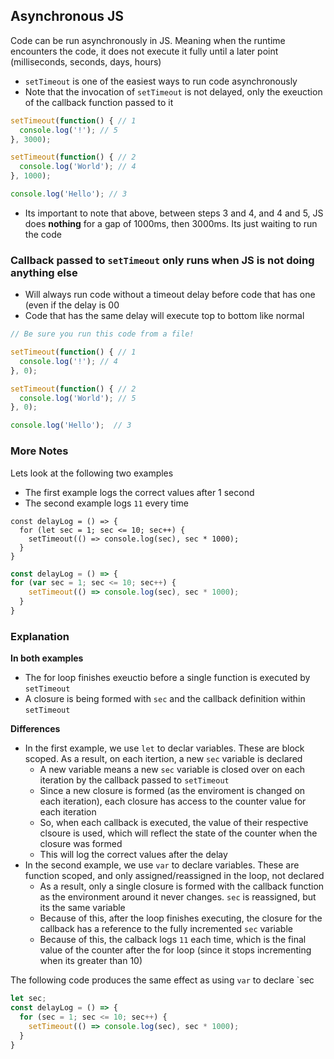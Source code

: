 ## Asynchronous JS ##
Code can be run asynchronously in JS. Meaning when the runtime encounters the code, it does not execute it fully until a later point (milliseconds, seconds, days, hours)
- `setTimeout` is one of the easiest ways to run code asynchronously
- Note that the invocation of `setTimeout` is not delayed, only the exeuction of the callback function passed to it

```javascript
setTimeout(function() { // 1
  console.log('!'); // 5
}, 3000);

setTimeout(function() { // 2
  console.log('World'); // 4
}, 1000);

console.log('Hello'); // 3
```

- Its important to note that above, between steps 3 and 4, and 4 and 5, JS does **nothing** for a gap of 1000ms, then 3000ms. Its just waiting to run the code

### Callback passed to `setTimeout` only runs when JS is not doing anything else ###
- Will always run code without a timeout delay before code that has one (even if the delay is 00
- Code that has the same delay will execute top to bottom like normal
```javascript
// Be sure you run this code from a file!

setTimeout(function() { // 1
  console.log('!'); // 4
}, 0);

setTimeout(function() { // 2
  console.log('World'); // 5
}, 0);

console.log('Hello');  // 3
```

### More Notes ###
Lets look at the following two examples
- The first example logs the correct values after 1 second
- The second example logs `11` every time
```
const delayLog = () => {
  for (let sec = 1; sec <= 10; sec++) {
    setTimeout(() => console.log(sec), sec * 1000);
  }
}
```
```javascript
const delayLog = () => {
for (var sec = 1; sec <= 10; sec++) {
    setTimeout(() => console.log(sec), sec * 1000);
  }
}
```

### Explanation ###
**In both examples**
- The for loop finishes exeuctio before a single function is executed by `setTimeout`
- A closure is being formed with `sec` and the callback definition within `setTimeout`

**Differences**
- In the first example, we use `let` to declar variables. These are block scoped. As a result, on each itertion, a new `sec` variable is declared
  - A new variable means a new `sec` variable is closed over on each iteration by the callback passed to `setTimeout`
  - Since a new closure is formed (as the enviroment is changed on each iteration), each closure has access to the counter value for each iteration
  - So, when each callback is executed, the value of their respective clsoure is used, which will reflect the state of the counter when the closure was formed
  - This will log the correct values after the delay
- In the second example, we use `var` to declare variables. These are function scoped, and only assigned/reassigned in the loop, not declared
  - As a result, only a single closure is formed with the callback function as the environment around it never changes. `sec` is reassigned, but its the same variable
  - Because of this, after the loop finishes executing, the closure for the callback has a reference to the fully incremented `sec` variable
  - Because of this, the calback logs `11` each time, which is the final value of the counter after the for loop (since it stops incrementing when its greater than 10)

The following code produces the same effect as using `var` to declare `sec
```javascript
let sec;
const delayLog = () => {
  for (sec = 1; sec <= 10; sec++) {
    setTimeout(() => console.log(sec), sec * 1000);
  }
}
```

